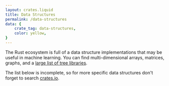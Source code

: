```yaml
---
layout: crates.liquid
title: Data Structures
permalink: /data-structures
data: {
    crate_tag: data-structures,
    color: yellow,
}
---
```


The Rust ecosystem is full of a data structure implementations
that may be useful in machine learning.
You can find multi-dimensional arrays, matrices, graphs,
and a [large list of tree libraries](https://crates.io/search?q=trees).

The list below is incomplete, so for more specific data structures
don't forget to search [crates.io](https://crates.io/).